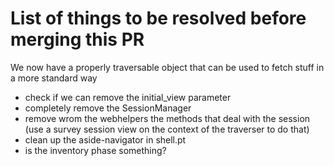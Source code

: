 # List of things to be resolved before merging this PR

We now have a properly traversable object that can be used to fetch stuff in a more standard way

- check if we can remove the initial_view parameter
- completely remove the SessionManager
- remove wrom the webhelpers the methods that deal with the session (use a survey session view on the context of the traverser to do that)
- clean up the aside-navigator in shell.pt
- is the inventory phase something?
